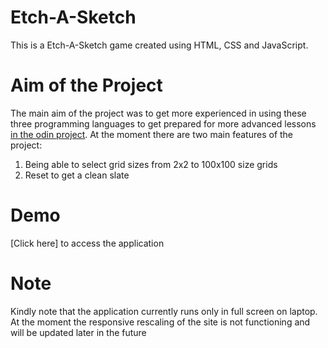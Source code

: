 # Etch-A-Sketch

This is a Etch-A-Sketch game created using HTML, CSS and JavaScript.    

# Aim of the Project

The main aim of the project was to get more experienced in using these three programming languages to get prepared for more advanced
lessons [in the odin project](https://www.theodinproject.com).
At the moment there are two main features of the project:
1. Being able to select grid sizes from 2x2 to 100x100 size grids
2. Reset to get a clean slate

# Demo 
[Click here] to access the application 

# Note
Kindly note that the application currently runs only in full screen on laptop. At the moment the responsive rescaling of the site
is not functioning and will be updated later in the future


 

